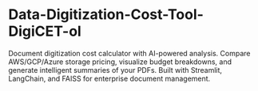 # Data-Digitization-Cost-Tool-DigiCET-ol
Document digitization cost calculator with AI-powered analysis. Compare AWS/GCP/Azure storage pricing, visualize budget breakdowns, and generate intelligent summaries of your PDFs. Built with Streamlit, LangChain, and FAISS for enterprise document management.

